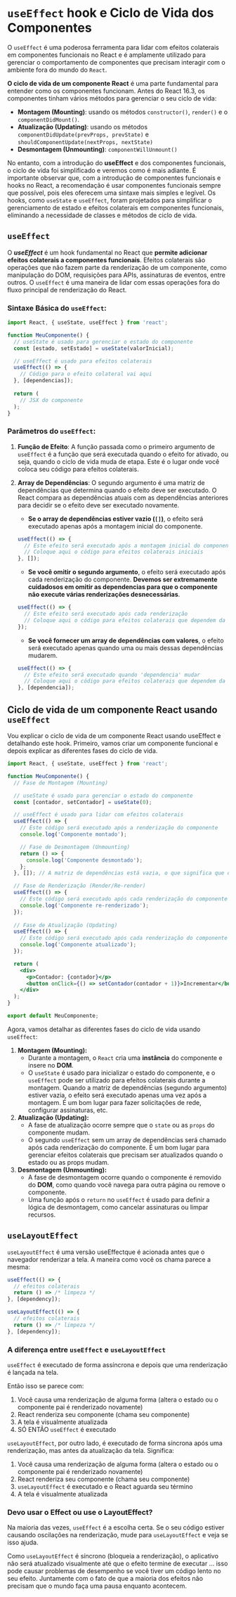 # `useEffect` hook e Ciclo de Vida dos Componentes

O `useEffect` é uma poderosa ferramenta para lidar com efeitos colaterais em componentes funcionais no React e é amplamente utilizado para gerenciar o comportamento de componentes que precisam interagir com o ambiente fora do mundo do `React`.

**O ciclo de vida de um componente React** é uma parte fundamental para entender como os componentes funcionam. Antes do React 16.3, os componentes tinham vários métodos para gerenciar o seu ciclo de vida: 

- **Montagem (Mounting)**: usando os métodos `constructor()`, `render()` e o `componentDidMount()`. 
- **Atualização (Updating)**: usando os métodos `componentDidUpdate(prevProps, prevState)` e `shouldComponentUpdate(nextProps, nextState)`
- **Desmontagem (Unmounting)**: `componentWillUnmount()`

No entanto, com a introdução do **useEffect** e dos componentes funcionais, o ciclo de vida foi simplificado e veremos como é mais adiante. É importante observar que, com a introdução de componentes funcionais e hooks no React, a recomendação é usar componentes funcionais sempre que possível, pois eles oferecem uma sintaxe mais simples e legível. Os hooks, como `useState` e `useEffect`, foram projetados para simplificar o gerenciamento de estado e efeitos colaterais em componentes funcionais, eliminando a necessidade de classes e métodos de ciclo de vida. 

## `useEffect`

O ***useEffect*** é um hook fundamental no React que **permite adicionar efeitos colaterais a componentes funcionais**. Efeitos colaterais são operações que não fazem parte da renderização de um componente, como manipulação do DOM, requisições para APIs, assinaturas de eventos, entre outros. O `useEffect` é uma maneira de lidar com essas operações fora do fluxo principal de renderização do React.

### Sintaxe Básica do `useEffect`:

```jsx
import React, { useState, useEffect } from 'react';

function MeuComponente() {
  // useState é usado para gerenciar o estado do componente
  const [estado, setEstado] = useState(valorInicial);

  // useEffect é usado para efeitos colaterais
  useEffect(() => {
    // Código para o efeito colateral vai aqui
  }, [dependencias]);
  
  return (
    // JSX do componente
  );
}
```

### Parâmetros do `useEffect`:

1. **Função de Efeito**: A função passada como o primeiro argumento de `useEffect` é a função que será executada quando o efeito for ativado, ou seja, quando o ciclo de vida muda de etapa. Este é o lugar onde você coloca seu código para efeitos colaterais.

2. **Array de Dependências**: O segundo argumento é uma matriz de dependências que determina quando o efeito deve ser executado. O React compara as dependências atuais com as dependências anteriores para decidir se o efeito deve ser executado novamente.
   - **Se o array de dependências estiver vazio (`[]`)**, o efeito será executado apenas após a montagem inicial do componente.
    ```jsx
    useEffect(() => {
      // Este efeito será executado após a montagem inicial do componente
      // Coloque aqui o código para efeitos colaterais iniciais
    }, []);
    ```
   - **Se você omitir o segundo argumento**, o efeito será executado após cada renderização do componente. **Devemos ser extremamente cuidadosos em omitir as dependencias para que o componente não execute várias renderizações desnecessárias**.
    ```jsx
    useEffect(() => {
      // Este efeito será executado após cada renderização
      // Coloque aqui o código para efeitos colaterais que dependem da 'dependencia'
    });
    ```
   - **Se você fornecer um array de dependências com valores**, o efeito será executado apenas quando uma ou mais dessas dependências mudarem.
    ```jsx
    useEffect(() => {
      // Este efeito será executado quando 'dependencia' mudar
      // Coloque aqui o código para efeitos colaterais que dependem da 'dependencia'
    }, [dependencia]);
    ```

## Ciclo de vida de um componente React usando `useEffect`

Vou explicar o ciclo de vida de um componente React usando useEffect e detalhando este hook. Primeiro, vamos criar um componente funcional e depois explicar as diferentes fases do ciclo de vida.

```jsx
import React, { useState, useEffect } from 'react';

function MeuComponente() {
  // Fase de Montagem (Mounting)

  // useState é usado para gerenciar o estado do componente
  const [contador, setContador] = useState(0);

  // useEffect é usado para lidar com efeitos colaterais
  useEffect(() => {
    // Este código será executado após a renderização do componente
    console.log('Componente montado');

    // Fase de Desmontagem (Unmounting)
    return () => {
      console.log('Componente desmontado');
    };
  }, []); // A matriz de dependências está vazia, o que significa que o efeito será executado apenas uma vez na montagem

  // Fase de Renderização (Render/Re-render)
  useEffect(() => {
    // Este código será executado após cada renderização do componente
    console.log('Componente re-renderizado');
  });
  
  // Fase de Atualização (Updating)
  useEffect(() => {
    // Este código será executado após cada renderização do componente
    console.log('Componente atualizado');
  });

  return (
    <div>
      <p>Contador: {contador}</p>
      <button onClick={() => setContador(contador + 1)}>Incrementar</button>
    </div>
  );
}

export default MeuComponente;
```

Agora, vamos detalhar as diferentes fases do ciclo de vida usando `useEffect`:

1. **Montagem (Mounting):**
   - Durante a montagem, o `React` cria uma **instância** do componente e insere no **DOM**.
   - O `useState` é usado para inicializar o estado do componente, e o `useEffect` pode ser utilizado para efeitos colaterais durante a montagem. Quando a matriz de dependências (segundo argumento) estiver vazia, o efeito será executado apenas uma vez após a montagem.
É um bom lugar para fazer solicitações de rede, configurar assinaturas, etc.
2. **Atualização (Updating):**
   - A fase de atualização ocorre sempre que o `state` ou as `props` do componente mudam.
   - O segundo `useEffect` sem um array de dependências será chamado após cada renderização do componente. É um bom lugar para gerenciar efeitos colaterais que precisam ser atualizados quando o estado ou as props mudam.
3. **Desmontagem (Unmounting):**
   - A fase de desmontagem ocorre quando o componente é removido do **DOM**, como quando você navega para outra página ou remove o componente.
   - Uma função após o `return` no `useEffect` é usado para definir a lógica de desmontagem, como cancelar assinaturas ou limpar recursos.


## `useLayoutEffect`

`useLayoutEffect` é uma versão useEffectque é acionada antes que o navegador renderizar a tela. A maneira como você os chama parece a mesma:

```jsx
useEffect(() => {
  // efeitos colaterais
  return () => /* limpeza */
}, [dependency]);

useLayoutEffect(() => {
  // efeitos colaterais
  return () => /* limpeza */
}, [dependency]);
```

### A diferença entre `useEffect` e `useLayoutEffect`

`useEffect` é executado de forma assíncrona e depois que uma renderização é lançada na tela.

Então isso se parece com:

1. Você causa uma renderização de alguma forma (altera o estado ou o componente pai é renderizado novamente)
2. React renderiza seu componente (chama seu componente)
3. A tela é visualmente atualizada
4. SÓ ENTÃO `useEffect` é executado

`useLayoutEffect`, por outro lado, é executado de forma síncrona após uma renderização, mas antes da atualização da tela. Significa:

1. Você causa uma renderização de alguma forma (altera o estado ou o componente pai é renderizado novamente)
2. React renderiza seu componente (chama seu componente)
3. `useLayoutEffect` é executado e o React aguarda seu término
4. A tela é visualmente atualizada

### Devo usar o Effect ou use o LayoutEffect?
Na maioria das vezes, `useEffect` é a escolha certa. Se o seu código estiver causando oscilações na renderização, mude para `useLayoutEffect` e veja se isso ajuda.

Como `useLayoutEffect` é síncrono (bloqueia a renderização), o aplicativo não será atualizado visualmente até que o efeito termine de executar … isso pode causar problemas de desempenho se você tiver um código lento no seu efeito. Juntamente com o fato de que a maioria dos efeitos não precisam que o mundo faça uma pausa enquanto acontecem.